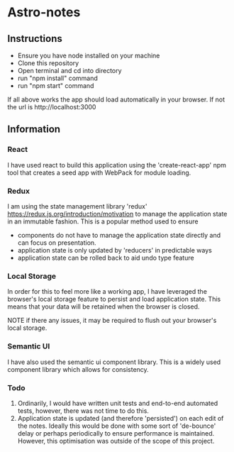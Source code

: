 # Astro-notes

## Instructions

* Ensure you have node installed on your machine
* Clone this repository
* Open terminal and cd into directory
* run "npm install" command
* run "npm start" command

If all above works the app should load automatically in your browser. If not the url is http://localhost:3000

## Information

### React

I have used react to build this application using the 'create-react-app' npm tool that creates a seed app with WebPack for module loading.

### Redux

I am using the state management library 'redux' https://redux.js.org/introduction/motivation to manage the application state in an immutable fashion. This is a popular method used to ensure

* components do not have to manage the application state directly and can focus on presentation.
* application state is only updated by 'reducers' in predictable ways
* application state can be rolled back to aid undo type feature

### Local Storage

In order for this to feel more like a working app, I have leveraged the browser's local storage feature to persist and load application state. This means that your data will be retained when the browser is closed.

NOTE if there any issues, it may be required to flush out your browser's local storage.

### Semantic UI

I have also used the semantic ui component library. This is a widely used component library which allows for consistency.

### Todo

1.  Ordinarily, I would have written unit tests and end-to-end automated tests, however, there was not time to do this.
2.  Application state is updated (and therefore 'persisted') on each edit of the notes. Ideally this would be done with some sort of 'de-bounce' delay or perhaps periodically to ensure performance is maintained. However, this optimisation was outside of the scope of this project.
